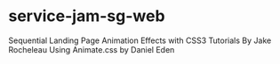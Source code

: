 # service-jam-sg-web
Sequential Landing Page Animation Effects with CSS3
Tutorials By Jake Rocheleau
Using Animate.css by Daniel Eden 
